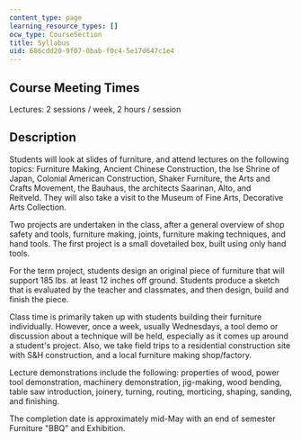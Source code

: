 ```yaml
---
content_type: page
learning_resource_types: []
ocw_type: CourseSection
title: Syllabus
uid: 686cdd20-9f07-0bab-f0c4-5e17d647c1e4
---
```


Course Meeting Times
--------------------

Lectures: 2 sessions / week, 2 hours / session

Description
-----------

Students will look at slides of furniture, and attend lectures on the following topics: Furniture Making, Ancient Chinese Construction, the Ise Shrine of Japan, Colonial American Construction, Shaker Furniture, the Arts and Crafts Movement, the Bauhaus, the architects Saarinan, Alto, and Reitveld. They will also take a visit to the Museum of Fine Arts, Decorative Arts Collection.

Two projects are undertaken in the class, after a general overview of shop safety and tools, furniture making, joints, furniture making techniques, and hand tools. The first project is a small dovetailed box, built using only hand tools.

For the term project, students design an original piece of furniture that will support 185 lbs. at least 12 inches off ground. Students produce a sketch that is evaluated by the teacher and classmates, and then design, build and finish the piece.

Class time is primarily taken up with students building their furniture individually. However, once a week, usually Wednesdays, a tool demo or discussion about a technique will be held, especially as it comes up around a student's project. Also, we take field trips to a residential construction site with S&H construction, and a local furniture making shop/factory.

Lecture demonstrations include the following: properties of wood, power tool demonstration, machinery demonstration, jig-making, wood bending, table saw introduction, joinery, turning, routing, morticing, shaping, sanding, and finishing.

The completion date is approximately mid-May with an end of semester Furniture "BBQ" and Exhibition.